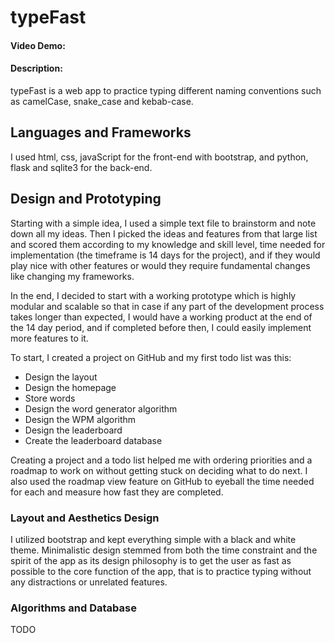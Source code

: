 # typeFast
#### Video Demo:  <URL HERE>
#### Description:

typeFast is a web app to practice typing different naming conventions such as camelCase, snake_case and kebab-case.

## Languages and Frameworks

I used html, css, javaScript for the front-end with bootstrap, and python, flask and sqlite3 for the back-end.

## Design and Prototyping

Starting with a simple idea, I used a simple text file to brainstorm and note down all my ideas.
Then I picked the ideas and features from that large list and scored them according to my knowledge and skill level,
time needed for implementation (the timeframe is 14 days for the project), and if they would play nice with other features 
or would they require fundamental changes like changing my frameworks. 

In the end, I decided to start with a working prototype which is highly modular and scalable so that in case if any part of the development
process takes longer than expected, I would have a working product at the end of the 14 day period, and if completed before then,
I could easily implement more features to it.

To start, I created a project on GitHub and my first todo list was this:

-	Design the layout
-   Design the homepage
-	Store words
-	Design the word generator algorithm
-	Design the WPM algorithm
-	Design the leaderboard
-	Create the leaderboard database

Creating a project and a todo list helped me with ordering priorities and a roadmap to work on without getting stuck on deciding what to do next.
I also used the roadmap view feature on GitHub to eyeball the time needed for each and measure how fast they are completed.

### Layout and Aesthetics Design

I utilized bootstrap and kept everything simple with a black and white theme. Minimalistic design stemmed from both the time constraint 
and the spirit of the app as its design philosophy is to get the user as fast as possible to the core function of the app, that is to practice 
typing without any distractions or unrelated features.

### Algorithms and Database

TODO